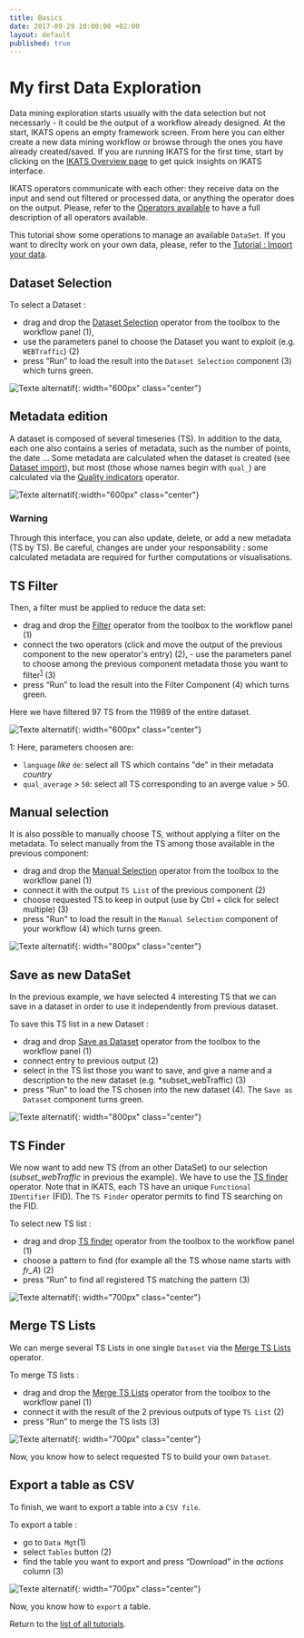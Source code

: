 ```yaml
---
title: Basics
date: 2017-09-29 10:00:00 +02:00
layout: default
published: true
---
```



# My first Data Exploration

Data mining exploration starts usually with the data selection but not necessarly - it could be the output of a workflow already designed. At the start, IKATS opens an empty framework screen. From here you can either create a new data mining workflow or browse through the ones you have already created/saved. If you are running IKATS for the first time, start by clicking on the [IKATS Overview page](/overview.html) to get quick insights on IKATS interface.

IKATS operators communicate with each other: they receive data on the input and send out filtered or processed data, or anything the operator does on the output. Please, refer to the  [Operators available](/operators.html) to have a full description of all operators available.

This tutorial show some operations to manage an available `DataSet`. If you want to direclty work on your own data, please, refer to the [Tutorial : Import your data](/doc/tutorials/tuto_imports.html).

## Dataset Selection

To select a Dataset :
- drag and drop the [Dataset Selection](/doc/operators/datasetSelection.html) operator from the toolbox to the workflow panel (1),
- use the parameters panel to choose the Dataset you want to exploit (e.g. `WEBTraffic`) (2)
- press “Run” to load the result into the `Dataset Selection` component (3) which turns green.

![Texte alternatif](/img/tuto_basic/datasetSelection.png "DataSet selection"){: width="600px" class="center"}


## Metadata edition

A dataset is composed of several timeseries (TS).
In addition to the data, each one also contains a series of metadata, such as the number of points, the date ... Some metadata are calculated when the dataset is created (see [Dataset import](/doc/operators/importTs.html)), but most (those whose names begin with `qual_`) are calculated via the [Quality indicators](/doc/operators/qualityIndicators.html) operator.

![Texte alternatif](/img/tuto_basic/mdedit.png "MDEDIT"){:width="600px"  class="center"}

### Warning
Through this interface, you can also update, delete, or add a new metadata (TS by TS). Be careful, changes are under your responsability : some calculated metadata are required for further computations or visualisations.

## TS Filter
Then, a filter must be applied to reduce the data set:
- drag and drop the [Filter](/doc/operators/filter.html) operator from the toolbox to the workflow panel (1)
- connect the two operators (click and move the output of the previous component to the new operator's entry) (2), - use the parameters panel to choose among the previous component metadata those you want to filter<SUP>[1](#remark)</SUP> (3)
- press “Run” to load the result into the Filter Component (4) which turns green.

Here we have filtered 97 TS from the 11989 of the entire dataset.

![Texte alternatif](/img/tuto_basic/filter.png "filter"){: width="600px" class="center"}

<!-- class "anchor" permits to not hide link with header-->
<a id="remark" class="anchor">1</a>: Here, parameters choosen are:
- `language` *like* `de`: select all TS which contains "de" in their metadata *country*
- `qual_average` *>* `50`: select all TS corresponding to an averge value > 50.

## Manual selection
It is also possible to manually choose TS, without applying a filter on the metadata.
To select manually from the TS among those available in the previous component:
- drag and drop the [Manual Selection](/doc/operators/manualSelection.html) operator from the toolbox to the workflow panel (1)
- connect it with the output `TS List` of the previous component (2)
- choose requested TS to keep in output (use by Ctrl + click for select multiple) (3)
- press "Run" to load the result in the `Manual Selection` component of your workflow (4) which turns green.

![Texte alternatif](/img/tuto_basic/manualSelection.png "manual selection"){: width="800px" class="center"}

## Save as new DataSet

In the previous example, we have selected 4 interesting TS that we can save in a dataset in order to use it independently from previous dataset.

To save this TS list in a new Dataset :
- drag and drop [Save as Dataset](/doc/operators/saveAsDataset.html) operator from the toolbox to the workflow panel (1)
- connect entry to previous output (2)
- select in the TS list those you want to save, and give a name and a description to the new dataset (e.g. *subset_webTraffic)  (3)
- press “Run” to load the TS chosen into the new dataset (4). The `Save as Dataset` component turns green.


![Texte alternatif](/img/tuto_basic/saveDataset.png "save as dataset"){: width="800px" class="center"}


## TS Finder
We now want to add new TS (from an other DataSet) to our selection (*subset_webTraffic* in previous the example). We have to use the [TS finder](/doc/operators/tsFinder.html) operator.
Note that in IKATS, each TS have an unique `Functional IDentifier` (FID). The `TS Finder` operator permits to find TS searching on the FID.

To select new TS list :
- drag and drop [TS finder](/doc/operators/tsFinder.html) operator from the toolbox to the workflow panel (1)
- choose a pattern to find (for example all the TS whose name starts with *fr_A*) (2)
- press “Run” to find all registered TS matching the pattern (3)


![Texte alternatif](/img/tuto_basic/TSFinder.png "TS Finder"){: width="700px" class="center"}

## Merge TS Lists

We can merge several TS Lists in one single `Dataset` via the [Merge  TS Lists](/doc/operators/mergeTsLists.html) operator.

To merge TS lists :
- drag and drop the [Merge  TS Lists](/doc/operators/mergeTsLists.html) operator from the toolbox to the workflow panel (1)
- connect it with the result of the 2 previous outputs of type `TS List` (2)
- press “Run” to merge the TS lists (3)

![Texte alternatif](/img/tuto_basic/MergeLists.png "Merge TS Lists"){: width="700px" class="center"}

Now, you know how to select requested TS to build your own `Dataset`.


## Export a table as CSV

To finish, we want to export a table into a `CSV file`.

To export a table :
- go to `Data Mgt`(1)
- select `Tables` button (2)
- find the table you want to export and press “Download” in the *actions* column (3)

![Texte alternatif](/img/tuto_basic/ikatsExportTable.png "Merge TS Lists"){: width="700px" class="center"}

Now, you know how to `export` a table.

Return to the [list of all tutorials](/tutorials.html).

